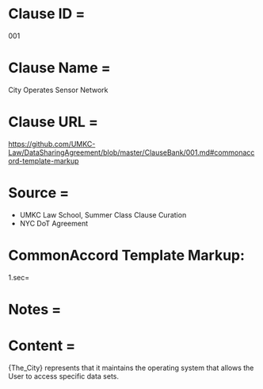 # Clause ID = 
001

# Clause Name = 
City Operates Sensor Network

# Clause URL = 
https://github.com/UMKC-Law/DataSharingAgreement/blob/master/ClauseBank/001.md#commonaccord-template-markup

# Source = 
* UMKC Law School, Summer Class Clause Curation
* NYC DoT Agreement

# CommonAccord Template Markup:   
1.sec=  

# Notes = 

# Content = 
{The_City} represents that it maintains the operating system that allows the User to access specific data sets. 
